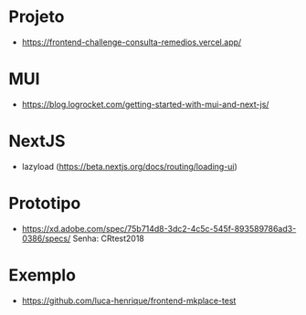 # Projeto

- https://frontend-challenge-consulta-remedios.vercel.app/

# MUI

- https://blog.logrocket.com/getting-started-with-mui-and-next-js/

# NextJS

- lazyload (https://beta.nextjs.org/docs/routing/loading-ui)

# Prototipo

- https://xd.adobe.com/spec/75b714d8-3dc2-4c5c-545f-893589786ad3-0386/specs/
  Senha: CRtest2018

# Exemplo

- https://github.com/luca-henrique/frontend-mkplace-test
